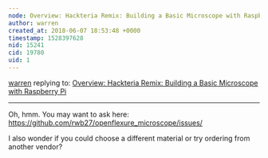 ```yaml
---
node: Overview: Hackteria Remix: Building a Basic Microscope with Raspberry Pi
author: warren
created_at: 2018-06-07 18:53:48 +0000
timestamp: 1528397628
nid: 15241
cid: 19780
uid: 1
---
```




[warren](../profile/warren) replying to: [Overview: Hackteria Remix: Building a Basic Microscope with Raspberry Pi](../notes/partsandcrafts/11-26-2017/building-a-raspberry-pi-microscope)

----
Oh, hmm. You may want to ask here: https://github.com/rwb27/openflexure_microscope/issues/

I also wonder if you could choose a different material or try ordering from another vendor? 